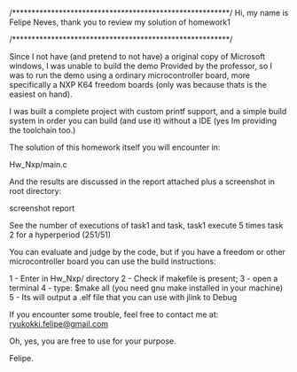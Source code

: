 /********************************************************/
   Hi, my name is Felipe Neves, thank you to review
   my solution of homework1

/********************************************************/

Since I not have (and pretend to not have) a original copy
of Microsoft windows, I was unable to build the demo Provided
by the professor, so I was to run the demo using a ordinary
microcontroller board, more specifically a NXP K64 freedom boards
(only was because thats is the easiest on hand).

I was built a complete project with custom printf support, and
a simple build system in order you can build (and use it) without
a IDE (yes Im providing the toolchain too.)

The solution of this homework itself you will encounter in:

Hw_Nxp/main.c

And the results are discussed in the report attached plus
a screenshot in root directory:

screenshot
report

See the number of executions of task1 and task, task1 execute
5 times task 2 for a hyperperiod (251/51)

You can evaluate and judge by the code, but if you have a freedom or
other microcontroller board you can use the build instructions:

1 - Enter in Hw_Nxp/ directory
2 - Check if makefile is present;
3 - open a terminal
4 - type: $make all (you need gnu make installed in your machine)
5 - Its will output a .elf file that you can use with jlink to Debug

If you encounter some trouble, feel free to contact me at:
ryukokki.felipe@gmail.com

Oh, yes, you are free to use for your purpose.

Felipe.
